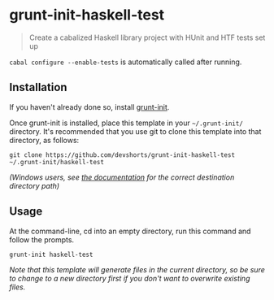 # grunt-init-haskell-test

> Create a cabalized Haskell library project with HUnit and HTF tests set up

`cabal configure --enable-tests` is automatically called after running.

[grunt-init]: http://gruntjs.com/project-scaffolding

## Installation
If you haven't already done so, install [grunt-init][].

Once grunt-init is installed, place this template in your `~/.grunt-init/` directory. It's recommended that you use git to clone this template into that directory, as follows:

```
git clone https://github.com/devshorts/grunt-init-haskell-test ~/.grunt-init/haskell-test
```

_(Windows users, see [the documentation][grunt-init] for the correct destination directory path)_

## Usage

At the command-line, cd into an empty directory, run this command and follow the prompts.

```
grunt-init haskell-test
```

_Note that this template will generate files in the current directory, so be sure to change to a new directory first if you don't want to overwrite existing files._
